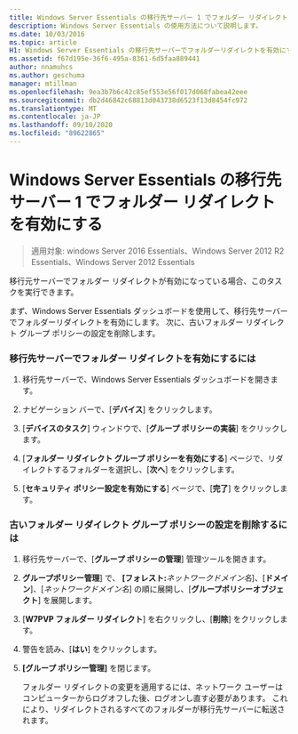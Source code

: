 ```yaml
---
title: Windows Server Essentials の移行先サーバー 1 でフォルダー リダイレクトを有効にする
description: Windows Server Essentials の使用方法について説明します。
ms.date: 10/03/2016
ms.topic: article
H1: Windows Server Essentials の移行先サーバーでフォルダーリダイレクトを有効にする
ms.assetid: f67d195e-36f6-495a-8361-6d5faa889441
author: nnamuhcs
ms.author: geschuma
manager: mtillman
ms.openlocfilehash: 9ea3b7b6c42c85ef553e56f017d068fabea42eee
ms.sourcegitcommit: db2d46842c68813d043738d6523f13d8454fc972
ms.translationtype: MT
ms.contentlocale: ja-JP
ms.lasthandoff: 09/10/2020
ms.locfileid: "89622865"
---
```

# <a name="enable-folder-redirection-on-the-windows-server-essentials-destination-server1"></a>Windows Server Essentials の移行先サーバー 1 でフォルダー リダイレクトを有効にする

>適用対象: windows Server 2016 Essentials、Windows Server 2012 R2 Essentials、Windows Server 2012 Essentials

移行元サーバーでフォルダー リダイレクトが有効になっている場合、このタスクを実行できます。

 まず、Windows Server Essentials ダッシュボードを使用して、移行先サーバーでフォルダーリダイレクトを有効にします。 次に、古いフォルダー リダイレクト グループ ポリシーの設定を削除します。

### <a name="to-enable-folder-redirection-on-the-destination-server"></a>移行先サーバーでフォルダー リダイレクトを有効にするには

1.  移行先サーバーで、Windows Server Essentials ダッシュボードを開きます。

2.  ナビゲーション バーで、[**デバイス**] をクリックします。

3.  [**デバイスのタスク**] ウィンドウで、[**グループ ポリシーの実装**] をクリックします。

4.  [**フォルダー リダイレクト グループ ポリシーを有効にする**] ページで、リダイレクトするフォルダーを選択し、[**次へ**] をクリックします。

5.  [**セキュリティ ポリシー設定を有効にする**] ページで、[**完了**] をクリックします。

### <a name="to-delete-the-old-folder-redirection-group-policy-setting"></a>古いフォルダー リダイレクト グループ ポリシーの設定を削除するには

1. 移行先サーバーで、[**グループ ポリシーの管理**] 管理ツールを開きます。

2. **グループポリシー管理**] で、 **[フォレスト:**<em>ネットワークドメイン名</em>]、[**ドメイン**]、[*ネットワークドメイン名*] の順に展開し、[**グループポリシーオブジェクト**] を展開します。

3. [**W7PVP フォルダー リダイレクト**] を右クリックし、[**削除**] をクリックします。

4. 警告を読み、[**はい**] をクリックします。

5. **[グループ ポリシー管理]** を閉じます。

   フォルダー リダイレクトの変更を適用するには、ネットワーク ユーザーはコンピューターからログオフした後、ログオンし直す必要があります。 これにより、リダイレクトされるすべてのフォルダーが移行先サーバーに転送されます。
